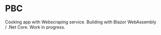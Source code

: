 # PBC

Cooking app with Webscraping service. Building with Blazor WebAssembly / .Net Core. Work in progress.
